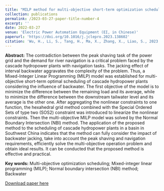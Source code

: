 ```yaml
---
title: "MILP method for multi-objective short-term optimization scheduling of cascaded hydropower stations coupling peak-shaving and navigation demands"
collection: publications
permalink: /2023-03-27-paper-title-number-4
excerpt: ''
date: 2022-03-27
venue: 'Electric Power Automation Equipment (EI, in Chinese)'
paperurl: 'https://doi.org/10.1016/j.jclepro.2023.138602'
citation: 'Wu, H., Li, S., Tang, H., Ma, X., Zhang, X., Liao, S., 2023. MILP method for multi-objectiveshort-term optimization scheduling of cascaded hydropower stations coupling peak-shaving and navigation demands. Electric Power Automation Equipment (in Chinese).'
---
```

**Abstract:** The contradiction between the peak shaving task of the power grid and the demand for river navigation is a critical problem faced by the cascade hydropower plants with navigation tasks. The jacking effect of interval backwater aggravates the complexity of the problem. Thus, a Mixed-Integer Linear Programming (MILP) model was established for multi-objective short-term optimal scheduling of cascade hydropower plants considering the influence of backwater. The first objective of the model is to minimize the difference between the remaining load and its average, while to minimize the difference between the downstream tailwater level and its average is the other one. After aggregating the nonlinear constraints to one function, the hexahedral grid method combined with the Special Ordered Sets of type two (SOS2) constraint was introduced to linearize the nonlinear constraints. Then the multi-objective MILP model was solved by the Normal Boundary Intersection (NBI) method. The application of the proposed method to the scheduling of cascade hydropower plants in a basin in Southwest China indicates that the method can fully consider the impact of backwater jacking, take into account the peak shaving and navigation requirements, efficiently solve the multi-objective operation problem and obtain ideal results. It can be conducted that the proposed method is effective and practical.

**Key words:** Multi-objective optimization scheduling; Mixed-integer linear programming (MILP); Normal boundary intersection (NBI) method; Backwater

[Download paper here](http://prelude0324.github.io/academic_pages/files/paper3.pdf)

